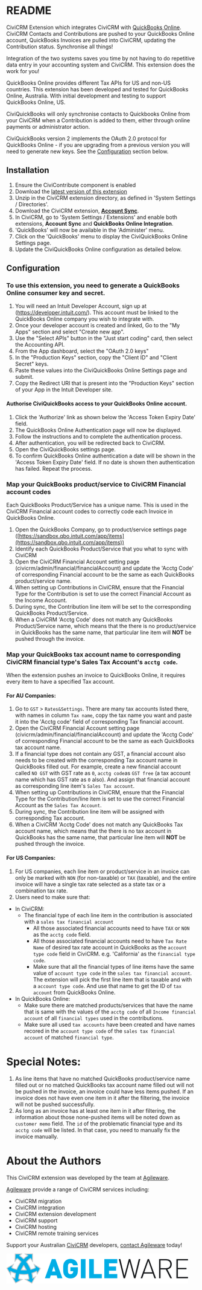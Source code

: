 # README

CiviCRM Extension which integrates CiviCRM with [QuickBooks
Online](https://www.intuit.com.au/). CiviCRM Contacts and Contributions are
pushed to your QuickBooks Online account, QuickBooks Invoices are pulled into
CiviCRM, updating the Contribution status. Synchronise all things!

Integration of the two systems saves you time by not having to do repetitive
data entry in your accounting system and CiviCRM. This extension does the work
for you!

QuickBooks Online provides different Tax APIs for US and non-US countries. This
extension has been developed and tested for QuickBooks Online, Australia. With
initial development and testing to support QuickBooks Online, US.

CiviQuickBooks will only synchronise contacts to Quickbooks Online from your
CiviCRM when a Contribution is added to them, either through online payments or
administrator action.

CiviQuickBooks version 2 implements the OAuth 2.0 protocol for QuickBooks
Online - if you are upgrading from a previous version you will need to generate
new keys.  See the [Configuration](#configuration) section below.

## Installation

1. Ensure the CiviContribute component is enabled
2. Download the [latest version of this
   extension](https://github.com/agileware/au.com.agileware.civiquickbooks/releases)
3. Unzip in the CiviCRM extension directory, as defined in 'System Settings /
   Directories'.
4. Download the CiviCRM extension, **[Account
   Sync](https://github.com/eileenmcnaughton/nz.co.fuzion.accountsync/archive/master.tar.gz)**.
5. In CiviCRM, go to 'System Settings / Extensions' and enable both extensions,
   **Account Sync** and **QuickBooks Online Integration**.
6. 'QuickBooks' will now be available in the 'Administer' menu.
7. Click on the 'QuickBooks' menu to display the CiviQuickBooks Online Settings
   page.
8. Update the CiviQuickBooks Online configuration as detailed below.

## Configuration

### To use this extension, you need to generate a QuickBooks Online consumer key and secret.

1. You will need an Intuit Developer Account, sign up at
   (https://developer.intuit.com/). This account must be linked to the
   QuickBooks Online company you wish to integrate with.
2. Once your developer account is created and linked, Go to the "My Apps"
   section and select "Create new app".
3. Use the "Select APIs" button in the "Just start coding" card, then select the
   Accounting API.
4. From the App dashboard, select the "OAuth 2.0 keys"
5. In the "Production Keys" section, copy the "Client ID" and "Client Secret"
   keys.
7. Paste these values into the CiviQuickBooks Online Settings page and submit.
8. Copy the Redirect URI that is present into the "Production Keys" section of
   your App in the Intuit Developer site.

#### Authorise CiviQuickBooks access to your QuickBooks Online account.

1. Click the 'Authorize' link as shown below the 'Access Token Expiry Date'
   field.
2. The QuickBooks Online Authentication page will now be displayed.
3. Follow the instructions and to complete the authentication process.
4. After authentication, you will be redirected back to CiviCRM.
5. Open the CiviQuickBooks settings page.
6. To confirm QuickBooks Online authentication a date will be shown in the
   'Access Token Expiry Date' field. If no date is shown then authentication has
   failed. Repeat the process.

### Map your QuickBooks product/service to CiviCRM Financial account codes

Each QuickBooks Product/Service has a unique name. This is used in the CiviCRM
Financial account codes to correctly code each Invoice in QuickBooks Online.

1. Open the QuickBooks Company, go to product/service settings page
   ([https://sandbox.qbo.intuit.com/app/items](https://sandbox.qbo.intuit.com/app/items))
2. Identify each QuickBooks Product/Service that you what to sync with CiviCRM
3. Open the CiviCRM Financial Account setting page
   (civicrm/admin/financial/financialAccount) and update the 'Acctg Code' of
   corresponding Financial account to be the same as each QuickBooks
   product/service name.
4. When setting up Contributions in CiviCRM, ensure that the Financial Type for
   the Contribution is set to use the correct Financial Account as the Income
   Account.
5. During sync, the Contribution line item will be set to the corresponding
   QuickBooks Product/Service.
6. When a CiviCRM 'Acctg Code' does not match any QuickBooks Product/Service
   name, which means that the there is no product/service in QuickBooks has the
   same name, that particular line item will **NOT** be pushed through the
   invoice.

### Map your QuickBooks tax account name to corresponding CiviCRM financial type's Sales Tax Account's `acctg code`. 

When the extension pushes an invoice to QuickBooks Online, it requires every
item to have a specified Tax account.

#### For AU Companies:

1. Go to `GST` > `Rates&Settings`. There are many tax accounts listed there,
   with names in column `Tax name`, copy the tax name you want and paste it into
   the 'Acctg code' field of corresponding Tax financial account.
2. Open the CiviCRM Financial Account setting page
   (civicrm/admin/financial/financialAccount) and update the 'Acctg Code' of
   corresponding Financial account to be the same as each QuickBooks tax account
   name.
3. If a financial type does not contain any GST, a financial account also needs
   to be created with the corresponding Tax account name in QuickBooks filled
   out. For example, create a new financial account called `NO GST` with GST
   rate as `0`, `acctg code`as `GST free` (a tax account name which has GST rate
   as `0` also). And assign that financial account as corresponding line item's
   `Sales Tax account`.
4. When setting up Contributions in CiviCRM, ensure that the Financial Type for
   the Contribution/line item is set to use the correct Financial Account as the
   `Sales Tax Account`.
5. During sync, the Contribution line item will be assigned with corresponding
   Tax account.
6. When a CiviCRM 'Acctg Code' does not match any QuickBooks Tax account name,
   which means that the there is no tax account in QuickBooks has the same name,
   that particular line item will **NOT** be pushed through the invoice.

#### For US Companies:

1. For US companies, each line item or product/service in an invoice can only be
   marked with `NON` (for non-taxable) or `TAX` (taxable), and the entire
   invoice will have a single tax rate selected as a state tax or a combination
   tax rate.
2. Users need to make sure that:
 - In CiviCRM:
    - The financial type of each line item in the contribution is associated
      with a `sales tax financial account`
      - All those associated financial accounts need to have `TAX` or `NON` as
        the `acctg code` field.
      - All those associated financial accounts need to have `Tax Rate Name` of
        desired tax rate account in QuickBooks as the `account type code` field
        in CiviCRM. e.g. 'California' as the `financial type code`.
      - Make sure that all the financial types of line items have the same value
        of `account type code` in the `sales tax financial account`. The
        extension will pick the first line item that is taxable and with a
        `account type code`. And use that name to get the ID of `tax account`
        from QuickBooks Online.
  - In QuickBooks Online:
      - Make sure there are matched products/services that have the name that is
 same with the values of the `acctg code` of all `Income financial account` of
 all `financial types` used in the contributions.
      - Make sure all used `tax accounts` have been created and have names
        recored in the `account type code` of the `sales tax financial account`
        of matched `financial type`.

# Special Notes:

1. As line items that have no matched QuickBooks product/service name filled out
   or no matched QuickBooks tax account name filled out will not be pushed in
   the invoice, an invoice could have less items pushed. If an invoice does not
   have even one item in it after the filtering, the invoice will not be pushed
   successfully.
2. As long as an invoice has at least one item in it after filtering, the
   information about those none-pushed items will be noted down as `customer
   memo` field. The `id` of the problematic financial type and its `acctg code`
   will be listed. In that case, you need to manually fix the invoice manually.

# About the Authors

This CiviCRM extension was developed by the team at
[Agileware](https://agileware.com.au).

[Agileware](https://agileware.com.au) provide a range of CiviCRM services
including:

  * CiviCRM migration
  * CiviCRM integration
  * CiviCRM extension development
  * CiviCRM support
  * CiviCRM hosting
  * CiviCRM remote training services

Support your Australian [CiviCRM](https://civicrm.org) developers, [contact
Agileware](https://agileware.com.au/contact) today!


![Agileware](logo/agileware-logo.png)
